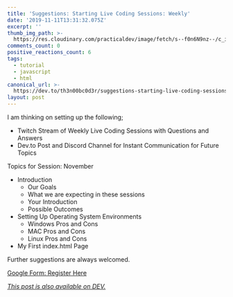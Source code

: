 ```yaml
---
title: 'Suggestions: Starting Live Coding Sessions: Weekly'
date: '2019-11-11T13:31:32.075Z'
excerpt: ''
thumb_img_path: >-
  https://res.cloudinary.com/practicaldev/image/fetch/s--f0n6N9nz--/c_imagga_scale,f_auto,fl_progressive,h_420,q_auto,w_1000/https://res.cloudinary.com/practicaldev/image/fetch/s--vm_7s692--/c_imagga_scale%2Cf_auto%2Cfl_progressive%2Ch_420%2Cq_auto%2Cw_1000/https://thepracticaldev.s3.amazonaws.com/i/uih1i9ptcex3i0fvzfwf.jpg
comments_count: 0
positive_reactions_count: 6
tags:
  - tutorial
  - javascript
  - html
canonical_url: >-
  https://dev.to/th3n00bc0d3r/suggestions-starting-live-coding-sessions-weekly-30df
layout: post
---
```

I am thinking on setting up the following;

* Twitch Stream of Weekly Live Coding Sessions with Questions and Answers
* Dev.to Post and Discord Channel for Instant Communication for Future Topics 

Topics for Session: November
* Introduction
    - Our Goals
    - What we are expecting in these sessions
    - Your Introduction
    - Possible Outcomes
* Setting Up Operating System Environments
    - Windows Pros and Cons
    - MAC Pros and Cons
    - Linux Pros and Cons
* My First index.html Page

Further suggestions are always welcomed.

[Google Form: Register Here](https://forms.gle/mkkkBSqVNrWYA8aj6)

*[This post is also available on DEV.](https://dev.to/th3n00bc0d3r/suggestions-starting-live-coding-sessions-weekly-30df)*


<script>
const parent = document.getElementsByTagName('head')[0];
const script = document.createElement('script');
script.type = 'text/javascript';
script.src = 'https://cdnjs.cloudflare.com/ajax/libs/iframe-resizer/4.1.1/iframeResizer.min.js';
script.charset = 'utf-8';
script.onload = function() {
    window.iFrameResize({}, '.liquidTag');
};
parent.appendChild(script);
</script>    
